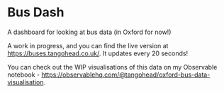 # Bus Dash

A dashboard for looking at bus data (in Oxford for now!)

A work in progress, and you can find the live version at https://buses.tangohead.co.uk/. It updates every 20 seconds!

You can check out the WIP visualisations of this data on my Observable notebook - https://observablehq.com/@tangohead/oxford-bus-data-visualisation.